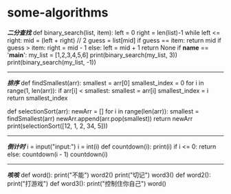 # some-algorithms

***二分查找***
def binary_search(list, item):
    left = 0
    right = len(list)-1
    while left <= right:
        mid = (left + right) //  2
        guess = list[mid]
        if guess == item:
            return mid
        if guess > item:
            right = mid - 1
        else:
            left = mid + 1
    return None
if __name__ == '__main__':
    my_list = [1,2,3,4,5,6]
    print(binary_search(my_list, 3))
    print(binary_search(my_list, -1))



---------------------------------------------------------------------------------------------------------

***排序***
def findSmallest(arr):
    smallest = arr[0]
    smallest_index = 0
    for i in range(1, len(arr)):
        if arr[i] < smallest:
            smallest = arr[i]
            smallest_index = i
    return smallest_index

def selectionSort(arr):
    newArr = []
    for i in range(len(arr)):
        smallest = findSmallest(arr)
        newArr.append(arr.pop(smallest))
    return newArr
print(selectionSort([12, 1, 2, 34, 5]))

-----------------------------------------------------------------------------------------------------------

***倒计时***
i = input("input:")
i = int(i)
def countdown(i):
    print(i)
    if i <= 0:
        return
    else:
        countdown(i - 1)
countdown(i)

------------------------------------------------------------------------------------------------------------

***咳咳***
def word():
    print("不能")
    word2()
    print("切记")
    word3()
def word2():
    print("打游戏")
def word3():
    print("控制住你自己")
word()

